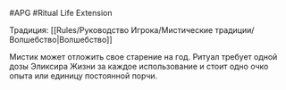 #APG #Ritual
Life Extension

Традиция: [[Rules/Руководство Игрока/Мистические традиции/Волшебство|Волшебство]] 

Мистик может отложить свое старение на год. Ритуал требует одной дозы Эликсира Жизни за каждое использование и стоит одно очко опыта или единицу постоянной порчи. 

